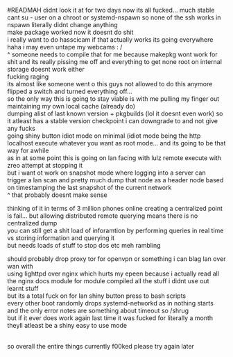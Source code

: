#READMAH
didnt look it at for two days now its all fucked... much stable<br>
cant su - user on a chroot or systemd-nspawn so none of the ssh works in nspawn literally didnt change anything<br>
make package worked now it doesnt do shit<br>
i really want to do hasscicam if that actually works its going everywhere haha i may even untape my webcams : /<br>
^ someone needs to compile that for me because makepkg wont work for shit and its really pissing me off and everything to get none root on internal storage doesnt work either<br>
fucking raging<br>
its almost like someone went o this guys not allowed to do this anymore flipped a switch and turned everything off...<br>
so the only way this is going to stay viable is with me pulling my finger out maintaining my own local cache (already do)<br>
dumping alist of last known version + pkgbuilds (lol it doesnt even work) so it atleast has a stable version checkpoint i can downgrade to and not give any fucks<br>
going shiny button idiot mode on minimal (idiot mode being the http localhost execute whatever you want as root mode... and its going to be that way for awhile<br>
as in at some point this is going on lan facing with lulz remote execute with zreo attempt at stopping it<br>
but i want ot work on snapshot mode where logging into a server can trigger a lan scan and pretty much dump that node as a header node based on timestamping the last snapshot of the current network<br>
^ that probably doesnt make sense<br>

thinking of it in terms of 3 million phones online creating a centralized point is fail... but allowing distributed remote querying means there is no centralized dump<br>
you can still get a shit load of inforamtion by performing queries in real time vs storing information and querying it<br>
but needs loads of stuff to stop dos etc meh rambling<br>

should probably drop proxy tor for openvpn or something i can blag lan over wan with<br>
using lighttpd over nginx which hurts my epeen because i actually read all the nginx docs module for module compiled all the stuff i didnt use out learnt stuff<br>
but its a total fuck on for lan shiny button press to bash scripts<br>
every other boot randomly drops systemd-networkd as in nothing starts and the only error notes are something about timeout so /shrug<br>
but if it ever does work again last time it was fucked for literally a month theyll atleast be a shiny easy to use mode<br>
<br>

so overall the entire things currently f00ked please try again later<br>

